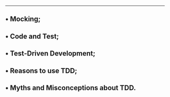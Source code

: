 -------------------------------------------
• Mocking;
-----------------------------------------
• Code and Test;
---------------------------------------
• Test-Driven Development;
----------------------------------------
• Reasons to use TDD;
---------------------------------------
• Myths and Misconceptions about TDD.
--------------------------------------------
